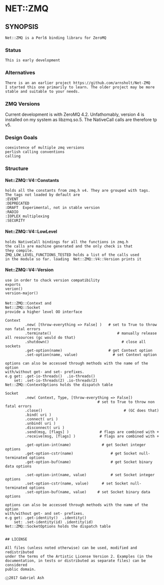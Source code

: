 # NET::ZMQ

## SYNOPSIS

    Net::ZMQ is a Perl6 binding libraru for ZeroMQ 

### Status

    This is early development

### Alternatives

    There is an an earlier project https://github.com/arnsholt/Net-ZMQ         
    I started this one primarily to learn. The older project may be more 
    stable and suitable to your needs.

### ZMQ Versions

Current development is with ZeroMQ 4.2. Unfathomably, version 4
is installed on my system as libzmq.so.5. The NativeCall calls are 
therefore tp v5.

### Design Goals

    coexistence of multiple zmq versions
    perlish calling conventions
    calling

### Structure

####  Net::ZMQ::V4::Constants

    holds all the constants from zmq.h v4. They are grouped with tags.
    The tags not loaded by default are
    :EVENT
    :DEPRECATED
    :DRAFT 	Experimental, not in stable version
    :RADIO
    :IOPLEX	multiplexing
    :SECURITY

####  Net::ZMQ::V4::LowLevel

    holds NativeCall bindings for all the functions in zmq.h
    the calls are machine generated and the only check is that
    they compile.
    ZMQ_LOW_LEVEL_FUNCTIONS_TESTED holds a list of the calls used
    in the module so far. loading  Net::ZMQ::V4::Version prints it

####  Net::ZMQ::V4::Version
    use in order to chack version compatibility
    exports
	verion()
	version-major()

####
    Net::ZMQ::Context and
    Net::ZMQ::Socket
    provide a higher level OO interface

    Context
	         .new( [throw-everything => False] )   # set to True to throw non fatal errors
	         .terminate() 			                   # manually release all resources (gc would do that)
	         .shutdown()			                     # close all sockets
	         .get-option(name)                     # get Context option
	         .set-option(name, value)	             # set Context option

	options can also be accessed through methods with the name of the option
	with/without get- and set- prefixes.
	e.g get: .get-io-threads()  .io-threads()
	    set: .set-io-threads(2) .io-threads(2)
	Net::ZMQ::ContextOptions holds the dispatch table 

    Socket
	         .new( Context, Type, [throw-everything => False])
                                              # set to True to throw non fatal errors
	         .close()					                  # (GC does that)
	         .bind( uri )
	         .connect( uri )
	         .unbind( uri )
	         .disconnect( uri )
	         .send(msg, [flags] )              # flags are combined with +
	         .receive(msg, [flags] )           # flags are combined with + 	

	         .get-option-int(name)	      		# get Socket integer options
	         .get-option-cstr(name)				    # get Socket null-terminated options
	         .get-option-buf(name) 			    	# get Socket binary data options

	         .set-option-int(name, value)			# set Socket integer options
	         .set-option-cstr(name, value)	 	# set Socket null-terminated options
	         .set-option-buf(name, value)     # set Socket binary data options

	options can also be accessed through methods with the name of the option
	with/without get- and set- prefixes.
	e.g get: .get-identity()  .identity()
	    set: .set-identity(id) .identity(id)
	Net::ZMQ::SocketOptions holds the dispatch table



```

## LICENSE

All files (unless noted otherwise) can be used, modified and redistributed
under the terms of the Artistic License Version 2. Examples (in the
documentation, in tests or distributed as separate files) can be considered
public domain.

ⓒ2017 Gabriel Ash
